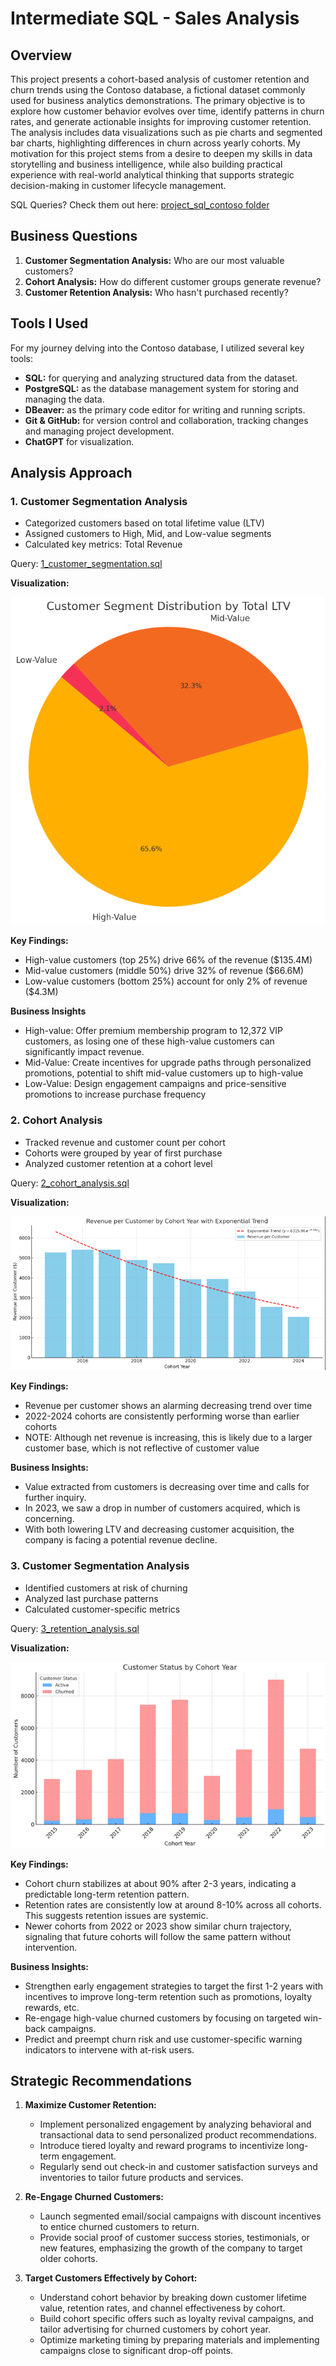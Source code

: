 # Intermediate SQL - Sales Analysis

## Overview
This project presents a cohort-based analysis of customer retention and churn trends using the Contoso database, a fictional dataset commonly used for business analytics demonstrations. The primary objective is to explore how customer behavior evolves over time, identify patterns in churn rates, and generate actionable insights for improving customer retention. The analysis includes data visualizations such as pie charts and segmented bar charts, highlighting differences in churn across yearly cohorts. My motivation for this project stems from a desire to deepen my skills in data storytelling and business intelligence, while also building practical experience with real-world analytical thinking that supports strategic decision-making in customer lifecycle management.

SQL Queries? Check them out here: [project_sql_contoso folder](Project_Contoso_Analysis)

## Business Questions
1. **Customer Segmentation Analysis:** Who are our most valuable customers? 
2. **Cohort Analysis:** How do different customer groups generate revenue?
3. **Customer Retention Analysis:** Who hasn't purchased recently?

## Tools I Used
For my journey delving into the Contoso database, I utilized several key tools:
- **SQL:** for querying and analyzing structured data from the dataset.
- **PostgreSQL:** as the database management system for storing and managing the data.
- **DBeaver:** as the primary code editor for writing and running scripts.
- **Git & GitHub:** for version control and collaboration, tracking changes and managing project development.
- **ChatGPT** for visualization. 


## Analysis Approach

### 1. Customer Segmentation Analysis
- Categorized customers based on total lifetime value (LTV)
- Assigned customers to High, Mid, and Low-value segments
- Calculated key metrics: Total Revenue

Query: [1_customer_segmentation.sql](Project_Contoso_Analysis\1_customer_segmentation.sql)

**Visualization:**

![Customer Segmentation](images\customer_ltv_pie_chart.png)

**Key Findings:**
- High-value customers (top 25%) drive 66% of the revenue ($135.4M)
- Mid-value customers (middle 50%) drive 32% of revenue ($66.6M)
- Low-value customers (bottom 25%) account for only 2% of revenue ($4.3M)

**Business Insights**
- High-value: Offer premium membership program to 12,372 VIP customers, as losing one of these high-value customers can significantly impact revenue.
- Mid-Value: Create incentives for upgrade paths through personalized promotions, potential to shift mid-value customers up to high-value
- Low-Value: Design engagement campaigns and price-sensitive promotions to increase purchase frequency


### 2. Cohort Analysis

- Tracked revenue and customer count per cohort
- Cohorts were grouped by year of first purchase
- Analyzed customer retention at a cohort level

Query: [2_cohort_analysis.sql](Project_Contoso_Analysis\2_cohort_analysis.sql)

**Visualization:**

![Cohort Analysis](images\customer_revenue.png)

**Key Findings:**
- Revenue per customer shows an alarming decreasing trend over time
- 2022-2024 cohorts are consistently performing worse than earlier cohorts
- NOTE: Although net revenue is increasing, this is likely due to a larger customer base, which is not reflective of customer value

**Business Insights:**
- Value extracted from customers is decreasing over time and calls for further inquiry.
- In 2023, we saw a drop in number of customers acquired, which is concerning.
- With both lowering LTV and decreasing customer acquisition, the company is facing a potential revenue decline.


### 3. Customer Segmentation Analysis

- Identified customers at risk of churning
- Analyzed last purchase patterns
- Calculated customer-specific metrics

Query: [3_retention_analysis.sql](Project_Contoso_Analysis\3_retention_analysis.sql)

**Visualization:**

![Customer Retention](images\customer_retention.png)

**Key Findings:**
- Cohort churn stabilizes at about 90% after 2-3 years, indicating a predictable long-term retention pattern.
- Retention rates are consistently low at around 8-10% across all cohorts. This suggests retention issues are systemic.
- Newer cohorts from 2022 or 2023 show similar churn trajectory, signaling that future cohorts will follow the same pattern without intervention.

**Business Insights:**
- Strengthen early engagement strategies to target the first 1-2 years with incentives to improve long-term retention such as promotions, loyalty rewards, etc.
- Re-engage high-value churned customers by focusing on targeted win-back campaigns.
- Predict and preempt churn risk and use customer-specific warning indicators to intervene with at-risk users.

## Strategic Recommendations

1. **Maximize Customer Retention:**
    - Implement personalized engagement by analyzing behavioral and transactional data to send personalized product recommendations.
    - Introduce tiered loyalty and reward programs to incentivize long-term engagement.
    - Regularly send out check-in and customer satisfaction surveys and inventories to tailor future products and services.

2. **Re-Engage Churned Customers:**
    - Launch segmented email/social campaigns with discount incentives to entice churned customers to return.
    - Provide social proof of customer success stories, testimonials, or new features, emphasizing the growth of the company to target older cohorts.

3. **Target Customers Effectively by Cohort:**
    - Understand cohort behavior by breaking down customer lifetime value, retention rates, and channel effectiveness by cohort.
    - Build cohort specific offers such as loyalty revival campaigns, and tailor advertising for churned customers by cohort year.
    - Optimize marketing timing by preparing materials and implementing campaigns close to significant drop-off points.